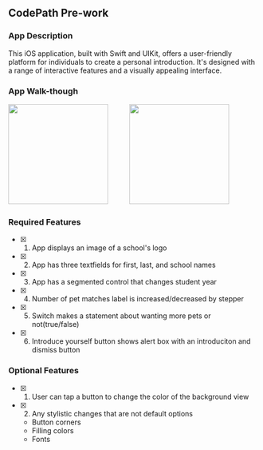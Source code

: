 ## CodePath Pre-work

### App Description

This iOS application, built with Swift and UIKit, offers a user-friendly platform for individuals to create a personal introduction. It's designed with a range of interactive features and a visually appealing interface.

### App Walk-though

<p>
  <img src="https://github.com/Elias0127/codepath-prework/assets/86494198/de561dae-3b41-47aa-b57a-27df02e70c6a" width="200" />&nbsp;&nbsp;&nbsp;&nbsp;&nbsp;&nbsp;&nbsp;&nbsp;&nbsp;&nbsp;
  <img src="https://github.com/Elias0127/codepath-prework/assets/86494198/35dd856a-01e1-4fcd-88ba-5e6370901657" width="200" />
</p>


### Required Features

- [x] 1. App displays an image of a school's logo
- [x] 2. App has three textfields for first, last, and school names
- [x] 3. App has a segmented control that changes student year
- [x] 4. Number of pet matches label is increased/decreased by stepper
- [x] 5. Switch makes a statement about wanting more pets or not(true/false) 
- [x] 6. Introduce yourself button shows alert box with an introduciton and dismiss button

### Optional Features

- [x] 1. User can tap a button to change the color of the background view
- [x] 2. Any stylistic changes that are not default options
    - Button corners
    - Filling colors
    - Fonts

      
